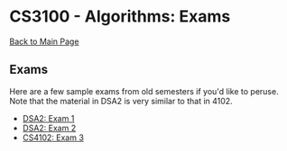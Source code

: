CS3100 - Algorithms: Exams
===============================

[Back to Main Page](../readme.html)

<a name="introduction"></a>Exams
--------------------------------------- 

Here are a few sample exams from old semesters if you'd like to peruse. Note that the material in DSA2 is very similar to that in 4102.

- [DSA2: Exam 1](./exam1.pdf)
- [DSA2: Exam 2](./exam2_Spring2020.pdf)
- [CS4102: Exam 3](./exam3.pdf)
